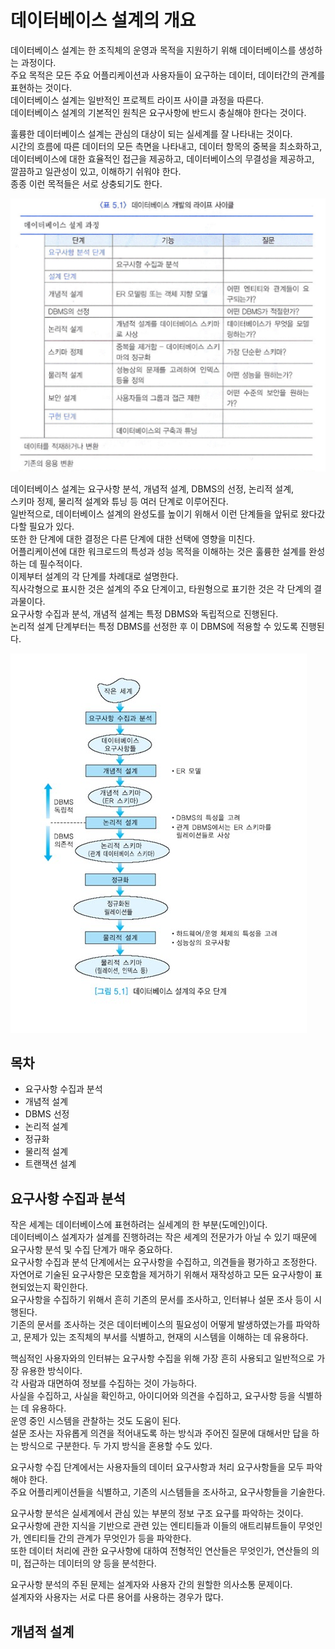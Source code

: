# 데이터베이스 설계의 개요

데이터베이스 설계는 한 조직체의 운영과 목적을 지원하기 위해 데이터베이스를 생성하는 과정이다.  
주요 목적은 모든 주요 어플리케이션과 사용자들이 요구하는 데이터, 데이터간의 관계를 표현하는 것이다.  
데이터베이스 설계는 일반적인 프로젝트 라이프 사이클 과정을 따른다.  
데이터베이스 설계의 기본적인 원칙은 요구사항에 반드시 충실해야 한다는 것이다.  

훌륭한 데이터베이스 설계는 관심의 대상이 되는 실세계를 잘 나타내는 것이다.  
시간의 흐름에 따른 데이터의 모든 측면을 나타내고, 데이터 항목의 중복을 최소화하고,  
데이터베이스에 대한 효율적인 접근을 제공하고, 데이터베이스의 무결성을 제공하고,  
깔끔하고 일관성이 있고, 이해하기 쉬워야 한다.  
종종 이런 목적들은 서로 상충되기도 한다.  



![](./image/5-1/lifecycle.jpg)



데이터베이스 설계는 요구사항 분석, 개념적 설계, DBMS의 선정, 논리적 설계,  
스키마 정제, 물리적 설계와 튜닝 등 여러 단계로 이루어진다.  
일반적으로, 데이터베이스 설계의 완성도를 높이기 위해서 이런 단계들을 앞뒤로 왔다갔다할 필요가 있다.  
또한 한 단계에 대한 결정은 다른 단계에 대한 선택에 영향을 미친다.  
어플리케이션에 대한 워크로드의 특성과 성능 목적을 이해하는 것은 훌륭한 설계를 완성하는 데 필수적이다.  
이제부터 설계의 각 단계를 차례대로 설명한다.  
직사각형으로 표시한 것은 설계의 주요 단계이고, 타원형으로 표기한 것은 각 단계의 결과물이다.  
요구사항 수집과 분석, 개념적 설계는 특정 DBMS와 독립적으로 진행된다.  
논리적 설계 단계부터는 특정 DBMS를 선정한 후 이 DBMS에 적용할 수 있도록 진행된다.

![](./image/5-1/databasedesign.jpg)



## 목차

- 요구사항 수집과 분석
- 개념적 설계
- DBMS 선정
- 논리적 설계
- 정규화
- 물리적 설계
- 트랜잭션 설계



## 요구사항 수집과 분석

작은 세계는 데이터베이스에 표현하려는 실세계의 한 부분(도메인)이다.  
데이터베이스 설계자가 설계를 진행하려는 작은 세계의 전문가가 아닐 수 있기 때문에 요구사항 분석 및 수집 단계가 매우 중요하다.  
요구사항 수집과 분석 단계에서는 요구사항을 수집하고, 의견들을 평가하고 조정한다.  
자연어로 기술된 요구사항은 모호함을 제거하기 위해서 재작성하고 모든 요구사항이 표현되었는지 확인한다.  
요구사항을 수집하기 위해서 흔히 기존의 문서를 조사하고, 인터뷰나 설문 조사 등이 시행된다.  
기존의 문서를 조사하는 것은 데이터베이스의 필요성이 어떻게 발생하였는가를 파악하고, 문제가 있는 조직체의 부서를 식별하고, 현재의 시스템을 이해하는 데 유용하다.

핵심적인 사용자와의 인터뷰는 요구사항 수집을 위해 가장 흔히 사용되고 일반적으로 가장 유용한 방식이다.  
각 사람과 대면하여 정보를 수집하는 것이 가능하다.  
사실을 수집하고, 사실을 확인하고, 아이디어와 의견을 수집하고, 요구사항 등을 식별하는 데 유용하다.  
운영 중인 시스템을 관찰하는 것도 도움이 된다.  
설문 조사는 자유롭게 의견을 적어내도록 하는 방식과 주어진 질문에 대해서만 답을 하는 방식으로 구분한다.  두 가지 방식을 혼용할 수도 있다.

요구사항 수집 단계에서는 사용자들의 데이터 요구사항과 처리 요구사항들을 모두 파악해야 한다.  
주요 어플리케이션들을 식별하고, 기존의 시스템들을 조사하고, 요구사항들을 기술한다.

요구사항 분석은 실세계에서 관심 있는 부분의 정보 구조 요구를 파악하는 것이다.  
요구사항에 관한 지식을 기반으로 관련 있는 엔티티들과 이들의 애트리뷰트들이 무엇인가, 엔티티들 간의 관계가 무엇인가 등을 파악한다.  
또한 데이터 처리에 관한 요구사항에 대하여 전형적인 연산들은 무엇인가, 연산들의 의미, 접근하는 데이터의 양 등을 분석한다.

요구사항 분석의 주된 문제는 설계자와 사용자 간의 원할한 의사소통 문제이다.  
설계자와 사용자는 서로 다른 용어를 사용하는 경우가 많다.



## 개념적 설계

